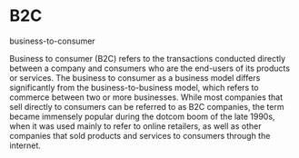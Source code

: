 # B2C


business-to-consumer

Business to consumer (B2C) refers to the transactions conducted directly
between a company and consumers who are the end-users of its products or
services. The business to consumer as a business model differs
significantly from the business-to-business model, which refers to
commerce between two or more businesses. While most companies that sell
directly to consumers can be referred to as B2C companies, the term
became immensely popular during the dotcom boom of the late 1990s, when
it was used mainly to refer to online retailers, as well as other
companies that sold products and services to consumers through the
internet.

